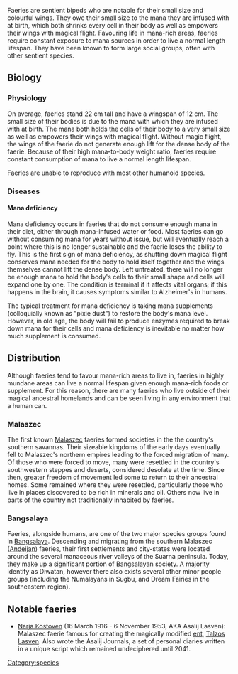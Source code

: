 Faeries are sentient bipeds who are notable for their small size and
colourful wings. They owe their small size to the mana they are infused
with at birth, which both shrinks every cell in their body as well as
empowers their wings with magical flight. Favouring life in mana-rich
areas, faeries require constant exposure to mana sources in order to
live a normal length lifespan. They have been known to form large social
groups, often with other sentient species.

## Biology

### Physiology

On average, faeries stand 22 cm tall and have a wingspan of 12 cm. The
small size of their bodies is due to the mana with which they are
infused with at birth. The mana both holds the cells of their body to a
very small size as well as empowers their wings with magical flight.
Without magic flight, the wings of the faerie do not generate enough
lift for the dense body of the faerie. Because of their high
mana-to-body weight ratio, faeries require constant consumption of mana
to live a normal length lifespan.

Faeries are unable to reproduce with most other humanoid species.

### Diseases

#### Mana deficiency

Mana deficiency occurs in faeries that do not consume enough mana in
their diet, either through mana-infused water or food. Most faeries can
go without consuming mana for years without issue, but will eventually
reach a point where this is no longer sustainable and the faerie loses
the ability to fly. This is the first sign of mana deficiency, as
shutting down magical flight conserves mana needed for the body to hold
itself together and the wings themselves cannot lift the dense body.
Left untreated, there will no longer be enough mana to hold the body's
cells to their small shape and cells will expand one by one. The
condition is terminal if it affects vital organs; if this happens in the
brain, it causes symptoms similar to Alzheimer's in humans.

The typical treatment for mana deficiency is taking mana supplements
(colloquially known as "pixie dust") to restore the body's mana level.
However, in old age, the body will fail to produce enzymes required to
break down mana for their cells and mana deficiency is inevitable no
matter how much supplement is consumed.

## Distribution

Although faeries tend to favour mana-rich areas to live in, faeries in
highly mundane areas can live a normal lifespan given enough mana-rich
foods or supplement. For this reason, there are many faeries who live
outside of their magical ancestral homelands and can be seen living in
any environment that a human can.

### Malaszec

The first known [Malaszec](Malaszec "wikilink") faeries formed societies
in the the country's southern savannas. Their sizeable kingdoms of the
early days eventually fell to Malaszec's northern empires leading to the
forced migration of many. Of those who were forced to move, many were
resettled in the country's southwestern steppes and deserts, considered
desolate at the time. Since then, greater freedom of movement led some
to return to their ancestral homes. Some remained where they were
resettled, particularly those who live in places discovered to be rich
in minerals and oil. Others now live in parts of the country not
traditionally inhabited by faeries.

### Bangsalaya

Faeries, alongside humans, are one of the two major species groups found
in [Bangsalaya](Bangsalaya "wikilink"). Descending and migrating from
the southern Malaszec
([Andeijan](Wards_and_cities_of_Malaszec#Andeija "wikilink")) faeries,
their first settlements and city-states were located around the several
manaceous river valleys of the Suarna peninsula. Today, they make up a
significant portion of Bangsalayan society. A majority identify as
Diwatan, however there also exists several other minor people groups
(including the Numalayans in Sugbu, and Dream Fairies in the
southeastern region).

## Notable faeries

- [Narja Kostoven](Narja_Kostoven "wikilink") (16 March 1916 - 6
  November 1953, AKA Asalij Lasven): Malaszec faerie famous for creating
  the magically modified [ent](ent "wikilink"), [Talzos
  Lasven](Talzos_Lasven "wikilink"). Also wrote the Asalij Journals, a
  set of personal diaries written in a unique script which remained
  undeciphered until 2041.

[Category:species](Category:species "wikilink")